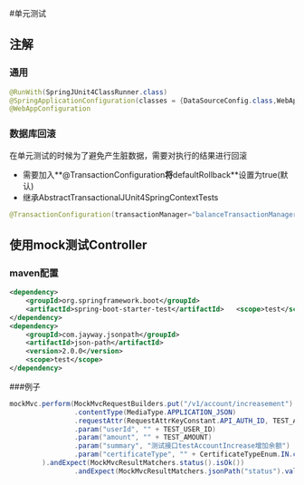 #单元测试

## 注解
### 通用
```java
@RunWith(SpringJUnit4ClassRunner.class)
@SpringApplicationConfiguration(classes = {DataSourceConfig.class,WebApiConfig.class})
@WebAppConfiguration
```
### 数据库回滚
在单元测试的时候为了避免产生脏数据，需要对执行的结果进行回滚

- 需要加入**@TransactionConfiguration**将**defaultRollback**设置为true(默认)
- 继承AbstractTransactionalJUnit4SpringContextTests 

```java
@TransactionConfiguration(transactionManager="balanceTransactionManager",defaultRollback=true)
```

## 使用mock测试Controller
### maven配置
``` xml
<dependency>
	<groupId>org.springframework.boot</groupId>
	<artifactId>spring-boot-starter-test</artifactId>	<scope>test</scope>
</dependency>
<dependency>
	<groupId>com.jayway.jsonpath</groupId>
	<artifactId>json-path</artifactId>
	<version>2.0.0</version>
	<scope>test</scope>
</dependency>
```

###例子
```java
mockMvc.perform(MockMvcRequestBuilders.put("/v1/account/increasement")
                .contentType(MediaType.APPLICATION_JSON)
                .requestAttr(RequestAttrKeyConstant.API_AUTH_ID, TEST_API_AUTH)
                .param("userId", "" + TEST_USER_ID)
                .param("amount", "" + TEST_AMOUNT)
                .param("summary", "测试接口testAccountIncrease增加余额")
                .param("certificateType", "" + CertificateTypeEnum.IN.code)
        ).andExpect(MockMvcResultMatchers.status().isOk())
                .andExpect(MockMvcResultMatchers.jsonPath("status").value(0));
```

